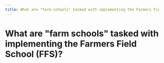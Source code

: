 ```yaml
---
title: What are "farm schools" tasked with implementing the Farmers Field School (FFS)?
---
```


# What are "farm schools" tasked with implementing the Farmers Field School (FFS)?
